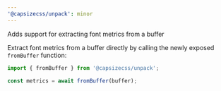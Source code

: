 ```yaml
---
'@capsizecss/unpack': minor
---
```


Adds support for extracting font metrics from a buffer

Extract font metrics from a buffer directly by calling the newly exposed `fromBuffer` function:

```ts
import { fromBuffer } from '@capsizecss/unpack';

const metrics = await fromBuffer(buffer);
```

